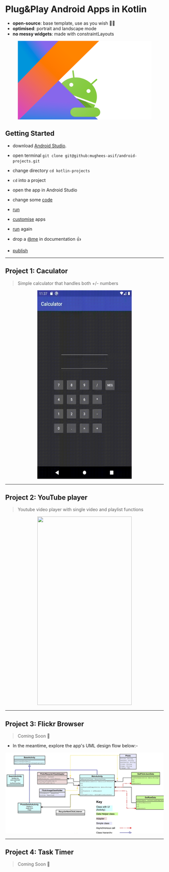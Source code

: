 # Plug&Play Android Apps in Kotlin

* **open-source**: base template, use as you wish :genie_man: 
* **optimised**: portrait and landscape mode
* **no messy widgets**: made with constraintLayouts

<p align="center">
  <img width="425" height="250" src="/media/header.png">
</p>

## Getting Started

* download <a href="https://developer.android.com/studio">Android Studio</a>.   

* open terminal ```git clone git@github:mughees-asif/android-projects.git```

* change directory ```cd kotlin-projects``` 

* `cd` into a project 

* open the app in Android Studio

* change some <a href="https://kotlinlang.org/docs/reference/">code</a>

* <a href="https://developer.android.com/studio/run/emulator">run</a> 

* <a href="https://developer.android.com/design">customise</a> apps

* <a href="https://developer.android.com/studio/run/emulator">run</a> again

* drop a <a href="https://github.com/mughees-asif">@me</a> in documentation :+1:

* <a href="https://firebase.google.com/docs/android/setup">publish</a>

----------------------------------------------------------------------------------------------

## Project 1: Caculator 

> Simple calculator that handles both +/- numbers

<p align="center">
  <img width="300" height="600" src="/media/calculator.gif">
</p>

----------------------------------------------------------------------------------------------

## Project 2: YouTube player

> Youtube video player with single video and playlist functions

<p align="center">
  <img width="300" height="600" src="/media/youtube.gif">
</p>

----------------------------------------------------------------------------------------------

## Project 3: Flickr Browser

> Coming Soon :crossed_fingers:

* In the meantime, explore the app's UML design flow below:-

<p align="center">
  <img src="/media/flickrUML.png">
</p>

----------------------------------------------------------------------------------------------

## Project 4: Task Timer

> Coming Soon :crossed_fingers: